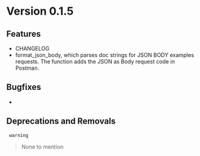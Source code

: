 # Version 0.1.5

## Features

- CHANGELOG
- format_json_body, which parses doc strings for JSON BODY examples requests. The function adds the JSON as Body request code in Postman. 

##  Bugfixes
- 

## Deprecations and Removals

     warning
> None to mention